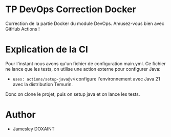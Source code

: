 # TP DevOps Correction Docker

Correction de la partie Docker du module DevOps. Amusez-vous bien avec GitHub Actions !

# Explication de la CI

Pour l'instant nous avons qu'un fichier de configuration main.yml. 
Ce fichier ne lance que les tests, on utilise une action externe pour configurer Java:
- `uses: actions/setup-java@v4` configure l'environnement avec Java 21 avec la distribution Temurin.

Donc on clone le projet, puis on setup java et on lance les tests.

# Author

- Jamesley DOXAINT